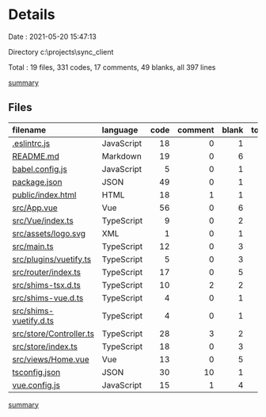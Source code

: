 # Details

Date : 2021-05-20 15:47:13

Directory c:\projects\sync_client

Total : 19 files,  331 codes, 17 comments, 49 blanks, all 397 lines

[summary](results.md)

## Files
| filename | language | code | comment | blank | total |
| :--- | :--- | ---: | ---: | ---: | ---: |
| [.eslintrc.js](/.eslintrc.js) | JavaScript | 18 | 0 | 1 | 19 |
| [README.md](/README.md) | Markdown | 19 | 0 | 6 | 25 |
| [babel.config.js](/babel.config.js) | JavaScript | 5 | 0 | 1 | 6 |
| [package.json](/package.json) | JSON | 49 | 0 | 1 | 50 |
| [public/index.html](/public/index.html) | HTML | 18 | 1 | 1 | 20 |
| [src/App.vue](/src/App.vue) | Vue | 56 | 0 | 6 | 62 |
| [src/Vue/index.ts](/src/Vue/index.ts) | TypeScript | 9 | 0 | 2 | 11 |
| [src/assets/logo.svg](/src/assets/logo.svg) | XML | 1 | 0 | 1 | 2 |
| [src/main.ts](/src/main.ts) | TypeScript | 12 | 0 | 3 | 15 |
| [src/plugins/vuetify.ts](/src/plugins/vuetify.ts) | TypeScript | 5 | 0 | 3 | 8 |
| [src/router/index.ts](/src/router/index.ts) | TypeScript | 17 | 0 | 5 | 22 |
| [src/shims-tsx.d.ts](/src/shims-tsx.d.ts) | TypeScript | 10 | 2 | 2 | 14 |
| [src/shims-vue.d.ts](/src/shims-vue.d.ts) | TypeScript | 4 | 0 | 1 | 5 |
| [src/shims-vuetify.d.ts](/src/shims-vuetify.d.ts) | TypeScript | 4 | 0 | 1 | 5 |
| [src/store/Controller.ts](/src/store/Controller.ts) | TypeScript | 28 | 3 | 2 | 33 |
| [src/store/index.ts](/src/store/index.ts) | TypeScript | 18 | 0 | 3 | 21 |
| [src/views/Home.vue](/src/views/Home.vue) | Vue | 13 | 0 | 5 | 18 |
| [tsconfig.json](/tsconfig.json) | JSON | 30 | 10 | 1 | 41 |
| [vue.config.js](/vue.config.js) | JavaScript | 15 | 1 | 4 | 20 |

[summary](results.md)